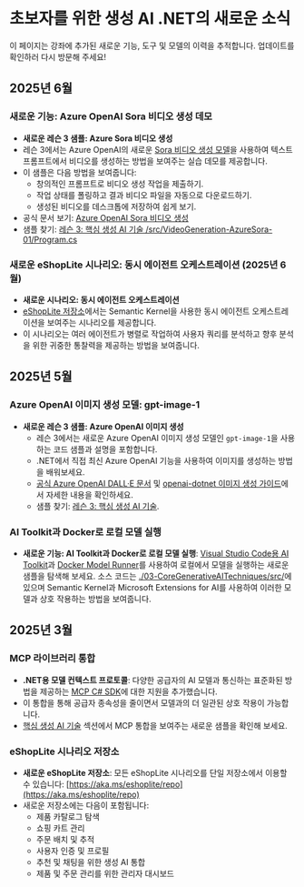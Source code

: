 # 초보자를 위한 생성 AI .NET의 새로운 소식

이 페이지는 강좌에 추가된 새로운 기능, 도구 및 모델의 이력을 추적합니다. 업데이트를 확인하러 다시 방문해 주세요!

## 2025년 6월

### 새로운 기능: Azure OpenAI Sora 비디오 생성 데모

- **새로운 레슨 3 샘플: Azure Sora 비디오 생성**
- 레슨 3에서는 Azure OpenAI의 새로운 [Sora 비디오 생성 모델](https://learn.microsoft.com/azure/ai-services/openai/concepts/video-generation)을 사용하여 텍스트 프롬프트에서 비디오를 생성하는 방법을 보여주는 실습 데모를 제공합니다.
- 이 샘플은 다음 방법을 보여줍니다:
  - 창의적인 프롬프트로 비디오 생성 작업을 제출하기.
  - 작업 상태를 폴링하고 결과 비디오 파일을 자동으로 다운로드하기.
  - 생성된 비디오를 데스크톱에 저장하여 쉽게 보기.
- 공식 문서 보기: [Azure OpenAI Sora 비디오 생성](https://learn.microsoft.com/azure/ai-services/openai/concepts/video-generation)
- 샘플 찾기: [레슨 3: 핵심 생성 AI 기술 /src/VideoGeneration-AzureSora-01/Program.cs](../../../samples/CoreGenerativeAITechniques/VideoGeneration-AzureSora-01/Program.cs)

### 새로운 eShopLite 시나리오: 동시 에이전트 오케스트레이션 (2025년 6월)

- **새로운 시나리오: 동시 에이전트 오케스트레이션**
- [eShopLite 저장소](https://github.com/Azure-Samples/eShopLite/tree/main/scenarios/07-AgentsConcurrent)에서는 Semantic Kernel을 사용한 동시 에이전트 오케스트레이션을 보여주는 시나리오를 제공합니다.
- 이 시나리오는 여러 에이전트가 병렬로 작업하여 사용자 쿼리를 분석하고 향후 분석을 위한 귀중한 통찰력을 제공하는 방법을 보여줍니다.

## 2025년 5월

### Azure OpenAI 이미지 생성 모델: gpt-image-1

- **새로운 레슨 3 샘플: Azure OpenAI 이미지 생성**
  - 레슨 3에서는 새로운 Azure OpenAI 이미지 생성 모델인 `gpt-image-1`을 사용하는 코드 샘플과 설명을 포함합니다.
  - .NET에서 직접 최신 Azure OpenAI 기능을 사용하여 이미지를 생성하는 방법을 배워보세요.
  - [공식 Azure OpenAI DALL·E 문서](https://learn.microsoft.com/azure/ai-services/openai/how-to/dall-e?tabs=gpt-image-1) 및 [openai-dotnet 이미지 생성 가이드](https://github.com/openai/openai-dotnet?tab=readme-ov-file#how-to-generate-images)에서 자세한 내용을 확인하세요.
  - 샘플 찾기: [레슨 3: 핵심 생성 AI 기술](../../../03-CoreGenerativeAITechniques/).

### AI Toolkit과 Docker로 로컬 모델 실행

- **새로운 기능: AI Toolkit과 Docker로 로컬 모델 실행**: [Visual Studio Code용 AI Toolkit](https://code.visualstudio.com/docs/intelligentapps/overview)과 [Docker Model Runner](https://docs.docker.com/model-runner/)를 사용하여 로컬에서 모델을 실행하는 새로운 샘플을 탐색해 보세요. 소스 코드는 [./03-CoreGenerativeAITechniques/src/](./03-CoreGenerativeAITechniques/src/)에 있으며 Semantic Kernel과 Microsoft Extensions for AI를 사용하여 이러한 모델과 상호 작용하는 방법을 보여줍니다.

## 2025년 3월

### MCP 라이브러리 통합

- **.NET용 모델 컨텍스트 프로토콜**: 다양한 공급자의 AI 모델과 통신하는 표준화된 방법을 제공하는 [MCP C# SDK](https://github.com/modelcontextprotocol/csharp-sdk)에 대한 지원을 추가했습니다.
- 이 통합을 통해 공급자 종속성을 줄이면서 모델과의 더 일관된 상호 작용이 가능합니다.
- [핵심 생성 AI 기술](../../../03-CoreGenerativeAITechniques/) 섹션에서 MCP 통합을 보여주는 새로운 샘플을 확인해 보세요.

### eShopLite 시나리오 저장소

- **새로운 eShopLite 저장소**: 모든 eShopLite 시나리오를 단일 저장소에서 이용할 수 있습니다: [https://aka.ms/eshoplite/repo](https://aka.ms/eshoplite/repo)
- 새로운 저장소에는 다음이 포함됩니다:
  - 제품 카탈로그 탐색
  - 쇼핑 카트 관리
  - 주문 배치 및 추적
  - 사용자 인증 및 프로필
  - 추천 및 채팅을 위한 생성 AI 통합
  - 제품 및 주문 관리를 위한 관리자 대시보드
